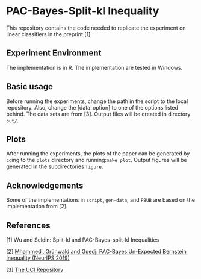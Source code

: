 # PAC-Bayes-Split-kl Inequality
This repository contains the code needed to replicate the experiment on linear classifiers in the preprint [1].

## Experiment Environment
The implementation is in R. The implementation are tested in Windows.

## Basic usage
Before running the experiments, change the path in the script to the local repository.
Also, change the [data_option] to one of the options listed behind. The data sets are from [3]. Output files will be created in directory `out/`.

## Plots
After running the experiments, the plots of the paper can be generated by `cd`ing to the `plots` directory and running:`make plot`. Output figures will be generated in the subdirectories `figure`.

## Acknowledgements
Some of the implementations in `script`, `gen-data`, and `PBUB` are based on the implementation from [2].

## References
\[1\] Wu and Seldin: Split-kl and PAC-Bayes-split-kl Inequalities

\[2\] [Mhammedi, Grünwald and Guedj: PAC-Bayes Un-Expected Bernstein Inequality (NeurIPS 2019)](https://github.com/bguedj/PAC-Bayesian-Un-Expected-Bernstein-Inequality)

\[3\] [The UCI Repository](https://archive.ics.uci.edu/ml/index.php)

